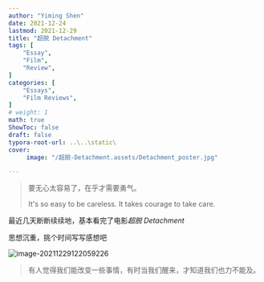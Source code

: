 ```yaml
---
author: "Yiming Shen"
date: 2021-12-24
lastmod: 2021-12-29
title: "超脱 Detachment"
tags: [
    "Essay",
    "Film",
    "Review",
]
categories: [
    "Essays", 
    "Film Reviews",
]
# weight: 1
math: true
ShowToc: false
draft: false
typora-root-url: ..\..\static\
cover:	
     image: "/超脱-Detachment.assets/Detachment_poster.jpg"

---
```


> 要无心太容易了，在乎才需要勇气。
>
> It's so easy to be careless. It takes courage to take care.

最近几天断断续续地，基本看完了电影*超脱 Detachment* 

思想沉重，挑个时间写写感想吧

![image-20211229122059226](/超脱-Detachment.assets/image-20211229122059226.png)

> 有人觉得我们能改变一些事情，有时当我们醒来，才知道我们也力不能及。
